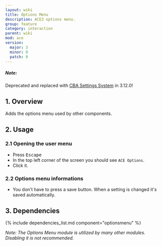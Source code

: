 ```yaml
---
layout: wiki
title: Options Menu
description: ACE3 options menu.
group: feature
category: interaction
parent: wiki
mod: ace
version:
  major: 3
  minor: 0
  patch: 0
---
```


<div class="panel callout">
    <h5>Note:</h5>
    <p>Deprecated and replaced with <a href="https://github.com/CBATeam/CBA_A3/wiki/CBA-Settings-System">CBA Settings System</a> in 3.12.0!</p>
</div>

## 1. Overview

Adds the options menu used by other components.

## 2. Usage

### 2.1 Opening the user menu
- Press <kbd>Escape</kbd>
- In the top left corner of the screen you should see `ACE Options`.
- Click it.

### 2.2 Options menu informations
- You don't have to press a save button. When a setting is changed it's saved automatically.

## 3. Dependencies

{% include dependencies_list.md component="optionsmenu" %}

*Note: The Options Menu module is utilized by many other modules. Disabling it is not recommended.*

